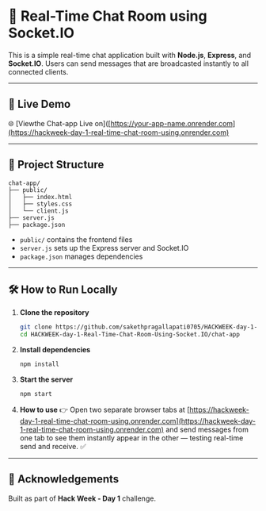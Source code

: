 # 💬 Real-Time Chat Room using Socket.IO

This is a simple real-time chat application built with **Node.js**, **Express**, and **Socket.IO**. Users can send messages that are broadcasted instantly to all connected clients.

---

## 🚀 Live Demo

🌐 [Viewthe Chat-app Live on]([https://your-app-name.onrender.com](https://hackweek-day-1-real-time-chat-room-using.onrender.com)  

---

## 📂 Project Structure

```
chat-app/
├── public/
│   ├── index.html
│   ├── styles.css
│   └── client.js
├── server.js
├── package.json
```

- `public/` contains the frontend files
- `server.js` sets up the Express server and Socket.IO
- `package.json` manages dependencies

---

## 🛠️ How to Run Locally

1. **Clone the repository**
   ```bash
   git clone https://github.com/sakethpragallapati0705/HACKWEEK-day-1-Real-Time-Chat-Room-Using-Socket.IO.git
   cd HACKWEEK-day-1-Real-Time-Chat-Room-Using-Socket.IO/chat-app
   ```

2. **Install dependencies**
   ```bash
   npm install
   ```

3. **Start the server**
   ```bash
   npm start
   ```

4. **How to use**
   👉 Open two separate browser tabs at [https://hackweek-day-1-real-time-chat-room-using.onrender.com](https://hackweek-day-1-real-time-chat-room-using.onrender.com) and send messages from one tab to see them instantly appear in the other — testing real-time send and receive. ✅
   
---

## 🙌 Acknowledgements

Built as part of **Hack Week - Day 1** challenge.
